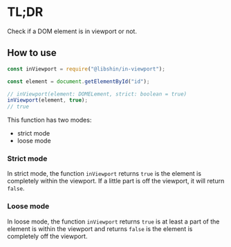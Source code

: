 # TL;DR

Check if a DOM element is in viewport or not.

## How to use

```js
const inViewport = require("@libshin/in-viewport");

const element = document.getElementById("id");

// inViewport(element: DOMELement, strict: boolean = true)
inViewport(element, true);
// true
```

This function has two modes:

- strict mode
- loose mode

### Strict mode

In strict mode, the function `inViewport` returns `true` is the element is completely within the viewport. If a little part is off the viewport, it will return `false`.

### Loose mode

In loose mode, the function `inViewport` returns `true` is at least a part of the element is within the viewport and returns `false` is the element is completely off the viewport.

